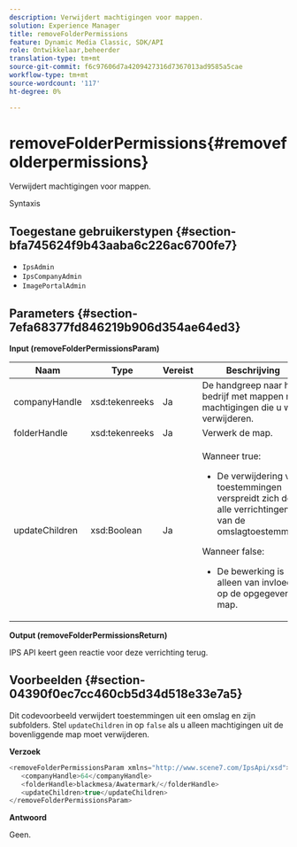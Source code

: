 ```yaml
---
description: Verwijdert machtigingen voor mappen.
solution: Experience Manager
title: removeFolderPermissions
feature: Dynamic Media Classic, SDK/API
role: Ontwikkelaar,beheerder
translation-type: tm+mt
source-git-commit: f6c97606d7a4209427316d7367013ad9585a5cae
workflow-type: tm+mt
source-wordcount: '117'
ht-degree: 0%

---
```



# removeFolderPermissions{#removefolderpermissions}

Verwijdert machtigingen voor mappen.

Syntaxis

## Toegestane gebruikerstypen {#section-bfa745624f9b43aaba6c226ac6700fe7}

* `IpsAdmin`
* `IpsCompanyAdmin`
* `ImagePortalAdmin`

## Parameters {#section-7efa68377fd846219b906d354ae64ed3}

**Input (removeFolderPermissionsParam)**

<table id="table_15223256C63C4F008BDB1DF6F0AFE6A8"> 
 <thead> 
  <tr> 
   <th colname="col1" class="entry"> Naam </th> 
   <th colname="col2" class="entry"> Type </th> 
   <th colname="col3" class="entry"> Vereist </th> 
   <th colname="col4" class="entry"> Beschrijving </th> 
  </tr> 
 </thead>
 <tbody> 
  <tr> 
   <td colname="col1"> <span class="codeph"> <span class="varname"> companyHandle</span> </span> </td> 
   <td colname="col2"> <span class="codeph"> xsd:tekenreeks</span> </td> 
   <td colname="col3"> Ja </td> 
   <td colname="col4"> De handgreep naar het bedrijf met mappen met machtigingen die u wilt verwijderen. </td> 
  </tr> 
  <tr> 
   <td colname="col1"> <span class="codeph"> <span class="varname"> folderHandle</span> </span> </td> 
   <td colname="col2"> <span class="codeph"> xsd:tekenreeks</span> </td> 
   <td colname="col3"> Ja </td> 
   <td colname="col4"> Verwerk de map. </td> 
  </tr> 
  <tr> 
   <td colname="col1"> <span class="codeph"> <span class="varname"> updateChildren</span> </span> </td> 
   <td colname="col2"> <span class="codeph"> xsd:Boolean</span> </td> 
   <td colname="col3"> Ja </td> 
   <td colname="col4"> <p>Wanneer <span class="codeph"> true</span>: 
     <ul id="ul_1305D060E0F34A61AA3C827E43F296E6"> 
      <li id="li_AB8705F3CEAD4B8A8F1C28291A6F7EC8">De verwijdering van toestemmingen verspreidt zich door alle verrichtingen van de omslagtoestemming. </li> 
     </ul> </p> <p>Wanneer <span class="codeph"> false</span>: 
     <ul id="ul_19AEE80F1FC84B64AD623E050C12A0CD"> 
      <li id="li_B8B78851004C43DB8CB7958E380AF510">De bewerking is alleen van invloed op de opgegeven map. </li> 
     </ul> </p> </td> 
  </tr> 
 </tbody> 
</table>

**Output (removeFolderPermissionsReturn)**

IPS API keert geen reactie voor deze verrichting terug.

## Voorbeelden {#section-04390f0ec7cc460cb5d34d518e33e7a5}

Dit codevoorbeeld verwijdert toestemmingen uit een omslag en zijn subfolders. Stel `updateChildren` in op `false` als u alleen machtigingen uit de bovenliggende map moet verwijderen.

**Verzoek**

```java
<removeFolderPermissionsParam xmlns="http://www.scene7.com/IpsApi/xsd">
   <companyHandle>64</companyHandle>
   <folderHandle>blackmesa/Awatermark/</folderHandle>
   <updateChildren>true</updateChildren>
</removeFolderPermissionsParam>
```

**Antwoord**

Geen.
